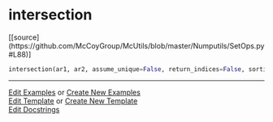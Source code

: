 # <a id="McUtils.Numputils.SetOps.intersection">intersection</a>
<div class="docs-source-link" markdown="1">
[[source](https://github.com/McCoyGroup/McUtils/blob/master/Numputils/SetOps.py#L88)]
</div>

```python
intersection(ar1, ar2, assume_unique=False, return_indices=False, sortings=None, union_sorting=None, minimal_dtype=False): 
```
 



___

[Edit Examples](https://github.com/McCoyGroup/McUtils/edit/gh-pages/ci/examples/McUtils/Numputils/SetOps/intersection.md) or 
[Create New Examples](https://github.com/McCoyGroup/McUtils/new/gh-pages/?filename=ci/examples/McUtils/Numputils/SetOps/intersection.md) <br/>
[Edit Template](https://github.com/McCoyGroup/McUtils/edit/gh-pages/ci/docs/McUtils/Numputils/SetOps/intersection.md) or 
[Create New Template](https://github.com/McCoyGroup/McUtils/new/gh-pages/?filename=ci/docs/templates/McUtils/Numputils/SetOps/intersection.md) <br/>
[Edit Docstrings](https://github.com/McCoyGroup/McUtils/edit/master/Numputils/SetOps.py#L88?message=Update%20Docs)